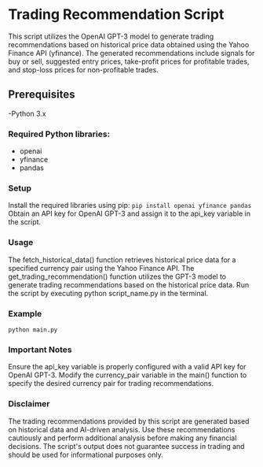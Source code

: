 # Trading Recommendation Script
This script utilizes the OpenAI GPT-3 model to generate trading recommendations based on historical price data obtained using the Yahoo Finance API (yfinance). The generated recommendations include signals for buy or sell, suggested entry prices, take-profit prices for profitable trades, and stop-loss prices for non-profitable trades.

## Prerequisites
-Python 3.x

### Required Python libraries:
- openai
- yfinance
- pandas
 
### Setup
Install the required libraries using pip:
`pip install openai yfinance pandas`
Obtain an API key for OpenAI GPT-3 and assign it to the api_key variable in the script.

### Usage
The fetch_historical_data() function retrieves historical price data for a specified currency pair using the Yahoo Finance API.
The get_trading_recommendation() function utilizes the GPT-3 model to generate trading recommendations based on the historical price data.
Run the script by executing python script_name.py in the terminal.

### Example
`python main.py`

### Important Notes
Ensure the api_key variable is properly configured with a valid API key for OpenAI GPT-3.
Modify the currency_pair variable in the main() function to specify the desired currency pair for trading recommendations.

### Disclaimer
The trading recommendations provided by this script are generated based on historical data and AI-driven analysis. Use these recommendations cautiously and perform additional analysis before making any financial decisions. The script's output does not guarantee success in trading and should be used for informational purposes only.
